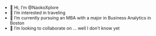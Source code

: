 - 👋 Hi, I’m @NaokoXplore
- 👀 I’m interested in traveling
- 🌱 I’m currently pursuing an MBA with a major in Business Analytics in Boston
- 💞️ I’m looking to collaborate on ... well I don't know yet

<!---
NaokoXplore/NaokoXplore is a ✨ special ✨ repository because its `README.md` (this file) appears on your GitHub profile.
You can click the Preview link to take a look at your changes.
--->
